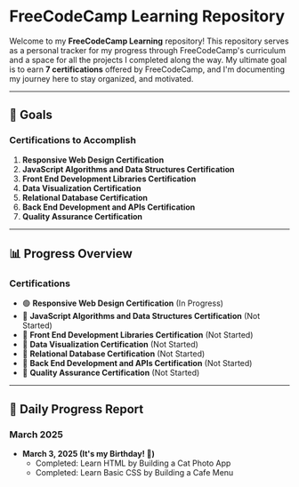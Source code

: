 # FreeCodeCamp Learning Repository

Welcome to my **FreeCodeCamp Learning** repository! This repository serves as a personal tracker for my progress through FreeCodeCamp's curriculum and a space for all the projects I completed along the way. My ultimate goal is to earn **7 certifications** offered by FreeCodeCamp, and I'm documenting my journey here to stay organized, and motivated.

---

## 🎯 Goals

### Certifications to Accomplish
1. **Responsive Web Design Certification**  
2. **JavaScript Algorithms and Data Structures Certification**  
3. **Front End Development Libraries Certification**  
4. **Data Visualization Certification**  
5. **Relational Database Certification**  
6. **Back End Development and APIs Certification**  
7. **Quality Assurance Certification**

---

## 📊 Progress Overview

### Certifications
- 🟢 **Responsive Web Design Certification** (In Progress)  
- 🔴 **JavaScript Algorithms and Data Structures Certification** (Not Started)  
- 🔴 **Front End Development Libraries Certification** (Not Started)  
- 🔴 **Data Visualization Certification** (Not Started)  
- 🔴 **Relational Database Certification** (Not Started)  
- 🔴 **Back End Development and APIs Certification** (Not Started)  
- 🔴 **Quality Assurance Certification** (Not Started)  

---

## 📅 Daily Progress Report

### March 2025
- **March 3, 2025 (It's my Birthday! 🥳)**  
    - Completed: Learn HTML by Building a Cat Photo App
    - Completed: Learn Basic CSS by Building a Cafe Menu